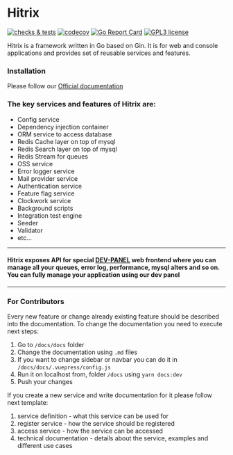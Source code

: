 # Hitrix

[![checks & tests](https://github.com/coretrix/hitrix/actions/workflows/main.yml/badge.svg)](https://github.com/coretrix/hitrix/actions)
[![codecov](https://codecov.io/gh/coretrix/hitrix/branch/main/graph/badge.svg)](https://codecov.io/gh/coretrix/hitrix)
[![Go Report Card](https://goreportcard.com/badge/github.com/coretrix/hitrix)](https://goreportcard.com/report/github.com/coretrix/hitrix)
[![GPL3 license](https://img.shields.io/badge/license-GPL3-brightgreen.svg)](https://opensource.org/licenses/GPL-3.0)

Hitrix is a framework written in Go based on Gin. 
 It is for web and console applications and provides set of reusable services and features.

### Installation
Please follow our [Official documentation](https://coretrix.github.io/hitrix/)


### The key services and features of Hitrix are:
- Config service
- Dependency injection container 
- ORM service to access database
- Redis Cache layer on top of mysql
- Redis Search layer on top of mysql 
- Redis Stream for queues
- OSS service
- Error logger service
- Mail provider service
- Authentication service
- Feature flag service
- Clockwork service
- Background scripts
- Integration test engine
- Seeder
- Validator
- etc...

------------

#### Hitrix exposes API for special [DEV-PANEL](https://github.com/coretrix/dev-frontend) web frontend where you can manage all your queues, error log, performance, mysql alters and so on. You can fully manage your application using our dev panel

------------
### For Contributors
Every new feature or change already existing feature should be described into the documentation.
To change the documentation you need to execute next steps:

1. Go to `/docs/docs` folder
2. Change the documentation using `.md` files
3. If you want to change sidebar or navbar you can do it in `/docs/docs/.vuepress/config.js`
4. Run it on localhost from, folder `/docs` using `yarn docs:dev`
5. Push your changes

If you create a new service and write documentation for it please follow next template:
1. service definition - what this service can be used for
2. register service - how the service should be registered
3. access service - how the service can be accessed
4. technical documentation - details about the service, examples and different use cases
